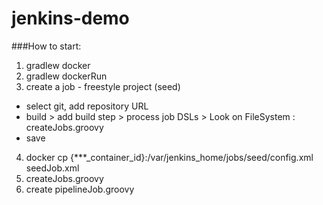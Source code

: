 # jenkins-demo
###How to start:
1. gradlew docker
2. gradlew dockerRun
3. create a job - freestyle project (seed)
- select git, add repository URL
- build > add build step > process job DSLs > Look on FileSystem : createJobs.groovy
- save
4. docker cp {***_container_id}:/var/jenkins_home/jobs/seed/config.xml seedJob.xml
5. createJobs.groovy
6. create pipelineJob.groovy

